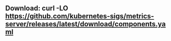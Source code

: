 ## Download: curl -LO https://github.com/kubernetes-sigs/metrics-server/releases/latest/download/components.yaml
